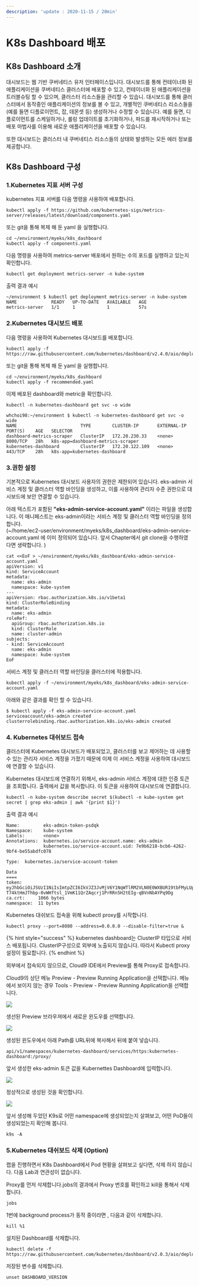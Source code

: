 ```yaml
---
description: 'update : 2020-11-15 / 20min'
---
```


# K8s Dashboard 배포

## K8s Dashboard 소개

대시보드는 웹 기반 쿠버네티스 유저 인터페이스입니다. 대시보드를 통해 컨테이너화 된 애플리케이션을 쿠버네티스 클러스터에 배포할 수 있고, 컨테이너화 된 애플리케이션을 트러블슈팅 할 수 있으며, 클러스터 리소스들을 관리할 수 있습니. 대시보드를 통해 클러스터에서 동작중인 애플리케이션의 정보를 볼 수 있고, 개별적인 쿠버네티스 리소스들을(예를 들면 디플로이먼트, 잡, 데몬셋 등) 생성하거나 수정할 수 있습니다. 예를 들면, 디플로이먼트를 스케일하거나, 롤링 업데이트를 초기화하거나, 파드를 재시작하거나 또는 배포 마법사를 이용해 새로운 애플리케이션을 배포할 수 있습니다.

또한 대시보드는 클러스터 내 쿠버네티스 리소스들의 상태와 발생하는 모든 에러 정보를 제공합니다.

## K8s Dashboard 구성

### 1.Kubernetes 지표 서버 구성

kubernetes 지표 서버를 다음 명령을 사용하여 배포합니다.

```
kubectl apply -f https://github.com/kubernetes-sigs/metrics-server/releases/latest/download/components.yaml

```

또는 git을 통해 복제 해 둔 yaml 을 실행합니다.

```
cd ~/environment/myeks/k8s_dashboard
kubectl apply -f components.yaml

```

다음 명령을 사용하여 metrics-server 배포에서 원하는 수의 포드를 실행하고 있는지 확인합니다.

```
kubectl get deployment metrics-server -n kube-system

```

출력 결과 예시

```
~/environment $ kubectl get deployment metrics-server -n kube-system
NAME             READY   UP-TO-DATE   AVAILABLE   AGE
metrics-server   1/1     1            1           57s
```

### 2.Kubernetes 대시보드 배포

다음 명령을 사용하여 Kubernetes 대시보드를 배포합니다.

```
kubectl apply -f https://raw.githubusercontent.com/kubernetes/dashboard/v2.4.0/aio/deploy/recommended.yaml

```

또는 git을 통해 복제 해 둔 yaml 을 실행합니다.

```
cd ~/environment/myeks/k8s_dashboard
kubectl apply -f recommended.yaml

```

이제 배포된 dashboard와 metric을 확인합니다.&#x20;

```
kubectl -n kubernetes-dashboard get svc -o wide

```

```
whchoi98:~/environment $ kubectl -n kubernetes-dashboard get svc -o wide                                                    
NAME                        TYPE        CLUSTER-IP       EXTERNAL-IP   PORT(S)    AGE   SELECTOR
dashboard-metrics-scraper   ClusterIP   172.20.230.33    <none>        8000/TCP   28h   k8s-app=dashboard-metrics-scraper
kubernetes-dashboard        ClusterIP   172.20.122.109   <none>        443/TCP    28h   k8s-app=kubernetes-dashboard
```

### 3.권한 설정

기본적으로 Kubernetes 대시보드 사용자의 권한은 제한되어 있습니다. eks-admin 서비스 계정 및 클러스터 역할 바인딩을 생성하고, 이를 사용하여 관리자 수준 권한으로 대시보드에 보안 연결할 수 있습니다.&#x20;

아래 텍스트가 포함된 **"eks-admin-service-account.yaml"** 이라는 파일을 생성합니다. 이 매니페스트는 eks-admin이라는 서비스 계정 및 클러스터 역할 바인딩을 정의합니다. \
(\~/home/ec2-user/environment/myeks/k8s\_dashboard/eks-admin-service-account.yaml 에 이미 정의되어 있습니다. 앞서 Chapter에서 git clone을 수행하였다면 생략합니다. )

```
cat <<EoF > ~/environment/myeks/k8s_dashboard/eks-admin-service-account.yaml
apiVersion: v1
kind: ServiceAccount
metadata:
  name: eks-admin
  namespace: kube-system
---
apiVersion: rbac.authorization.k8s.io/v1beta1
kind: ClusterRoleBinding
metadata:
  name: eks-admin
roleRef:
  apiGroup: rbac.authorization.k8s.io
  kind: ClusterRole
  name: cluster-admin
subjects:
- kind: ServiceAccount
  name: eks-admin
  namespace: kube-system
EoF
```

서비스 계정 및 클러스터 역할 바인딩을 클러스터에 적용합니다.

```
kubectl apply -f ~/environment/myeks/k8s_dashboard/eks-admin-service-account.yaml

```

아래와 같은 결과를 확인 할 수 있습니다.

```
$ kubectl apply -f eks-admin-service-account.yaml
serviceaccount/eks-admin created
clusterrolebinding.rbac.authorization.k8s.io/eks-admin created
```

### 4. Kubernetes 대쉬보드 접속

클러스터에 Kubernetes 대시보드가 배포되었고, 클러스터를 보고 제어하는 데 사용할 수 있는 관리자 서비스 계정을 가졌기 때문에 이제 이 서비스 계정을 사용하여 대시보드에 연결할 수 있습니다.

Kubernetes 대시보드에 연결하기 위해서, eks-admin 서비스 계정에 대한 인증 토큰을 조회합니다. 출력에서  값을 복사합니다. 이 토큰을 사용하여 대시보드에 연결합니다.

```
kubectl -n kube-system describe secret $(kubectl -n kube-system get secret | grep eks-admin | awk '{print $1}')

```

출력 결과 예시

```
Name:         eks-admin-token-psdqk
Namespace:    kube-system
Labels:       <none>
Annotations:  kubernetes.io/service-account.name: eks-admin
              kubernetes.io/service-account.uid: 7e9b6218-bcb6-4262-9bf4-be55abdfc078

Type:  kubernetes.io/service-account-token

Data
====
token:      eyJhbGciOiJSUzI1NiIsImtpZCI6IkVJZ3JvMjV6Y1NqWTlRM2VLN0E0WXBUR19tbFMyLUpNa01XbTdOT1ROdzQifQ.eyJpc3MiOiJrdWJlcm5ldGVzL3NlcnZpY2VhY2NvdW50Iiwia3ViZXJuZXRlcy5pby9zZXJ2aWNlYWNjb3VudC9uYW1lc3BhY2UiOiJrdWJlLXN5c3RlbSIsImt1YmVybmV0ZXMuaW8vc2VydmljZWFjY291bnQvc2VjcmV0Lm5hbWUiOiJla3MtYWRtaW4tdG9rZW4tcHNkcWsiLCJrdWJlcm5ldGVzLmlvL3NlcnZpY2VhY2NvdW50L3NlcnZpY2UtYWNjb3VudC5uYW1lIjoiZWtzLWFkbWluIiwia3ViZXJuZXRlcy5pby9zZXJ2aWNlYWNjb3VudC9zZXJ2aWNlLWFjY291bnQudWlkIjoiN2U5YjYyMTgtYmNiNi00MjYyLTliZjQtYmU1NWFiZGZjMDc4Iiwic3ViIjoic3lzdGVtOnNlcnZpY2VhY2NvdW50Omt1YmUtc3lzdGVtOmVrcy1hZG1pbiJ9.knFP6lhXP47_XHoGlaKKWT6rgCopjLUOfEvQEHy_85gjOtHTcAviUUWCSynyW1Mvbs0Iif6e8QrP4dYTj_tWNrVuz6w_lwdRrBFjFn_WhtjUngRFPhi2gChgzkJGkWjHdn_nlBhBXUny6UjBxpc178cJqQelHR1fY_ITJ8EZ0EPo_LzDd4ezdcpvJjTO68p4FkMPkI968DZKGO6oIKQV7A_7mYar77hRQmq1K8iFtSKcs0eFSJxLf5RzvFHc0YH4YrKn7GuRX83TxwvmlbAqbQ-T74ktHmJThbp-0vWHftsl_1VmK11QrZAqcrj1PrRRn5H2tEIg-qBVnNbAYPq9Dg
ca.crt:     1066 bytes
namespace:  11 bytes
```

Kubernetes 대쉬보드 접속을 위해 kubectl proxy를 시작합니다.

```
kubectl proxy --port=8080 --address=0.0.0.0 --disable-filter=true &

```

{% hint style="success" %}
kubernetes dashboard는 ClusterIP 타입으로 서비스 배포됩니다. ClusterIP구성으로 외부에 노출되지 않습니다. 따라서 Kubectl proxy 설정이 필요합니다.
{% endhint %}

외부에서 접속되지 않으므로, Cloud9 IDE에서 Preview를 통해 Proxy로 접속합니다.

Cloud9의 상단 메뉴 Preview - Preview Running Application을 선택합니다. 메뉴에서 보이지 않는 경우 Tools - Preview - Preview Running Application을 선택합니다.

![](<../.gitbook/assets/image (16).png>)

생선된 Preview 브라우져에서 새로운 윈도우를 선택합니다.

![](<../.gitbook/assets/image (2).png>)

생성된 윈도우에서 아래 Path를 URL뒤에 복사해서 뒤에 붙여 넣습니다.

```
api/v1/namespaces/kubernetes-dashboard/services/https:kubernetes-dashboard:/proxy/
```

앞서 생성한 eks-admin 토큰 값을 Kubernettes Dashboard에 입력합니다.

![](<../.gitbook/assets/image (27).png>)

정상적으로 생성된 것을 확인합니다.

![](<../.gitbook/assets/image (165).png>)

앞서 생성해 두었던 K9s로 어떤 namespace에 생성되었는지 살펴보고, 어떤 PoD들이 생성되었는지 확인해 봅니다.

```
k9s -A

```

### 5.Kubernetes 대쉬보드 삭제 (Option)

랩을 진행하면서 K8s Dashboard에서 Pod 현황을 살펴보고 싶다면, 삭제 하지 않습니다. 다음 Lab과 연관성이 없습니다.

Proxy를 먼저 삭제합니다.jobs의 결과에서 Proxy 번호를 확인하고 kill을 통해서 삭제합니다.

```
jobs
```

1번에 background process가 동작 중이라면 , 다음과 같이 삭제합니다.

```
kill %1
```

설치된 Dashboard를 삭제합니다.

```
kubectl delete -f https://raw.githubusercontent.com/kubernetes/dashboard/v2.0.3/aio/deploy/recommended.yaml
```

저장된 변수를 삭제합니다.

```
unset DASHBOARD_VERSION
```

